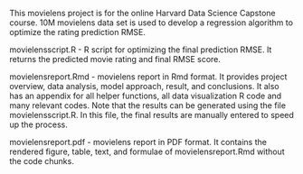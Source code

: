 This movielens project is for the online Harvard Data Science Capstone course. 10M movielens data set is used to develop a regression algorithm to optimize the rating prediction RMSE. 

movielensscript.R - R script for optimizing the final prediction RMSE. It returns the predicted movie rating and final RMSE score.

movielensreport.Rmd - movielens report in Rmd format. It provides project overview, data analysis, model approach, result, and conclusions. It also has an appendix for all helper functions, all data visualization R code and many relevant codes. Note that the results can be generated using the file movielensscript.R. In this file, the final results are manually entered to speed up the process. 

movielensreport.pdf - movielens report in PDF format. It contains the rendered figure, table, text, and formulae of movielensreport.Rmd without the code chunks. 

